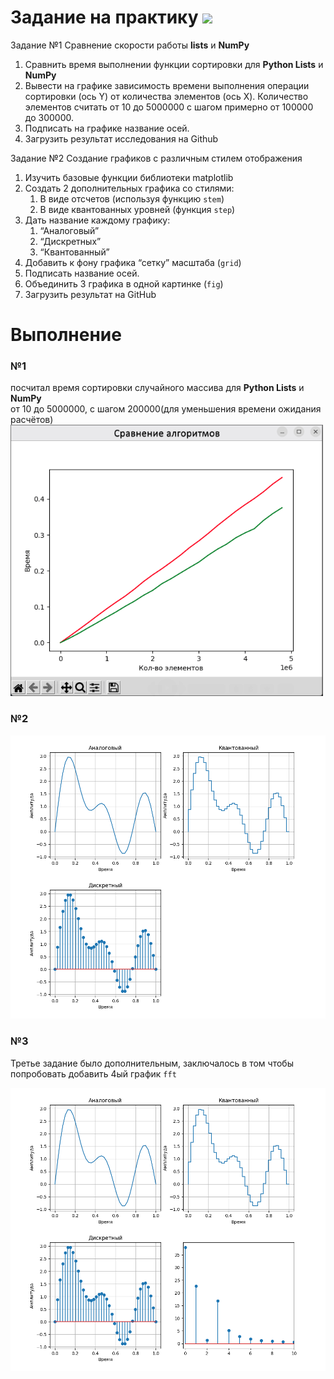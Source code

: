 
# Задание на практику ![](https://img.shields.io/badge/Done-green.svg)

Задание №1 Сравнение скорости работы **lists** и **NumPy**

1. Сравнить время выполнении функции сортировки для **Python Lists** и **NumPy**
2. Вывести на графике зависимость времени выполнения операции сортировки (ось Y) от количества элементов (ось X). Количество элементов считать от 10 до 5000000 c шагом примерно от 100000 до 300000. 
3. Подписать на графике название осей.
4. Загрузить результат исследования на Github

Задание №2 Создание графиков с различным стилем отображения

1. Изучить базовые функции библиотеки matplotlib
2. Создать 2 дополнительных графика со стилями:
    1. В виде отсчетов (используя функцию `stem`)
    2. В виде квантованных уровней (функция `step`)
3. Дать название каждому графику:
    1. “Аналоговый”
    2. “Дискретных”
    3. “Квантованный”
4. Добавить к фону графика “сетку” масштаба (`grid`)
5. Подписать название осей.
6. Объединить 3 графика в одной картинке (`fig`)
7. Загрузить результат на GitHub

# Выполнение
### №1
посчитал время сортировки случайного массива для **Python Lists** и **NumPy**  
от 10 до 5000000, с шагом 200000(для уменьшения времени ожидания расчётов)
<img src="./photo/comparison_alg.png" width="500" />


### №2

<img src="./photo/3_graphics.png" width="800" />
  

### №3
Третье задание было дополнительным, заключалось в том чтобы попробовать добавить 4ый график `fft`    

<img src="./photo/4_graphics.png" width="600" />

